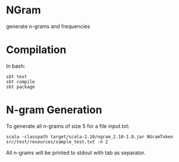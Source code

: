 # NGram
generate n-grams and frequencies 

# Compilation

In bash:
```
sbt test
sbt compile
sbt package
```

# N-gram Generation

To generate all n-grams of size 5 for a file input.txt:
```
scala -classpath target/scala-2.10/ngram_2.10-1.0.jar NGramToken src/test/resources/sample_test.txt -n 2
```
All n-grams will be printed to stdout with tab as separator.
